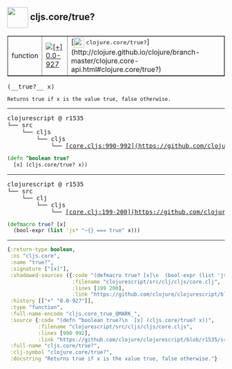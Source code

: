 ## <img width="48px" valign="middle" src="http://i.imgur.com/Hi20huC.png"> cljs.core/true?

 <table border="1">
<tr>
<td>function</td>
<td><a href="https://github.com/cljsinfo/api-refs/tree/0.0-927"><img valign="middle" alt="[+] 0.0-927" src="https://img.shields.io/badge/+-0.0--927-lightgrey.svg"></a> </td>
<td>
[<img height="24px" valign="middle" src="http://i.imgur.com/1GjPKvB.png"> <samp>clojure.core/true?</samp>](http://clojure.github.io/clojure/branch-master/clojure.core-api.html#clojure.core/true?)
</td>
</tr>
</table>

 <samp>
(__true?__ x)<br>
</samp>

```
Returns true if x is the value true, false otherwise.
```

---

 <pre>
clojurescript @ r1535
└── src
    └── cljs
        └── cljs
            └── <ins>[core.cljs:990-992](https://github.com/clojure/clojurescript/blob/r1535/src/cljs/cljs/core.cljs#L990-L992)</ins>
</pre>

```clj
(defn ^boolean true?
  [x] (cljs.core/true? x))
```


---

 <pre>
clojurescript @ r1535
└── src
    └── clj
        └── cljs
            └── <ins>[core.clj:199-200](https://github.com/clojure/clojurescript/blob/r1535/src/clj/cljs/core.clj#L199-L200)</ins>
</pre>

```clj
(defmacro true? [x]
  (bool-expr (list 'js* "~{} === true" x)))
```

---

```clj
{:return-type boolean,
 :ns "cljs.core",
 :name "true?",
 :signature ["[x]"],
 :shadowed-sources ({:code "(defmacro true? [x]\n  (bool-expr (list 'js* \"~{} === true\" x)))",
                     :filename "clojurescript/src/clj/cljs/core.clj",
                     :lines [199 200],
                     :link "https://github.com/clojure/clojurescript/blob/r1535/src/clj/cljs/core.clj#L199-L200"}),
 :history [["+" "0.0-927"]],
 :type "function",
 :full-name-encode "cljs.core_true_QMARK_",
 :source {:code "(defn ^boolean true?\n  [x] (cljs.core/true? x))",
          :filename "clojurescript/src/cljs/cljs/core.cljs",
          :lines [990 992],
          :link "https://github.com/clojure/clojurescript/blob/r1535/src/cljs/cljs/core.cljs#L990-L992"},
 :full-name "cljs.core/true?",
 :clj-symbol "clojure.core/true?",
 :docstring "Returns true if x is the value true, false otherwise."}

```
